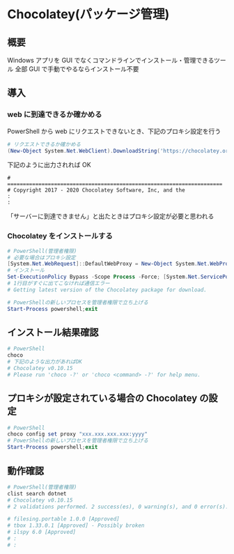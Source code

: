 # Chocolatey(パッケージ管理)

## 概要

Windows アプリを GUI でなくコマンドラインでインストール・管理できるツール
全部 GUI で手動でやるならインストール不要

## 導入

### web に到達できるか確かめる

PowerShell から web にリクエストできないとき、下記のプロキシ設定を行う

```powershell
# リクエストできるか確かめる
(New-Object System.Net.WebClient).DownloadString('https://chocolatey.org/install.ps1')

```

下記のように出力されれば OK

```
# =====================================================================
# Copyright 2017 - 2020 Chocolatey Software, Inc, and the
:
:
```

「サーバーに到達できません」と出たときはプロキシ設定が必要と思われる

### Chocolatey をインストールする

```powershell
# PowerShell(管理者権限)
# 必要な場合はプロキシ設定
[System.Net.WebRequest]::DefaultWebProxy = New-Object System.Net.WebProxy "xxx.xxx.xxx.xxx:yyyy", $True
# インストール
Set-ExecutionPolicy Bypass -Scope Process -Force; [System.Net.ServicePointManager]::SecurityProtocol = [System.Net.ServicePointManager]::SecurityProtocol -bor 3072; iex ((New-Object System.Net.WebClient).DownloadString('https://chocolatey.org/install.ps1'))
# 1行目がすぐに出てこなければ通信エラー
# Getting latest version of the Chocolatey package for download.

# PowerShellの新しいプロセスを管理者権限で立ち上げる
Start-Process powershell;exit

```

## インストール結果確認

```powershell
# PowerShell
choco
# 下記のような出力があればOK
# Chocolatey v0.10.15
# Please run 'choco -?' or 'choco <command> -?' for help menu.
```

## プロキシが設定されている場合の Chocolatey の設定

```powershell
# PowerShell
choco config set proxy "xxx.xxx.xxx.xxx:yyyy"
# PowerShellの新しいプロセスを管理者権限で立ち上げる
Start-Process powershell;exit

```

## 動作確認

```powershell
# PowerShell(管理者権限)
clist search dotnet
# Chocolatey v0.10.15
# 2 validations performed. 2 success(es), 0 warning(s), and 0 error(s).

# filesing.portable 1.0.0 [Approved]
# tbox 1.33.0.1 [Approved] - Possibly broken
# ilspy 6.0 [Approved]
# :
# :
```
